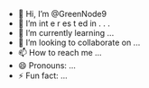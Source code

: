 - 👋 Hi, I’m @GreenNode9
-  👀 I’m  int e     r      es  t ed in   .  . .     
- 🌱 I’m currently learning  ...     
- 💞️ I’m looking to collaborate on ...
- 📫 How to reach me ...
- 😄 Pronouns: ...
- ⚡ Fun fact: ...

<!---
GreenNode9/GreenNode9 is a ✨ special ✨ repository because its `README.md` (this file) appears on your GitHub profile.
You can click the Preview link to take a look at your changes.
--->
